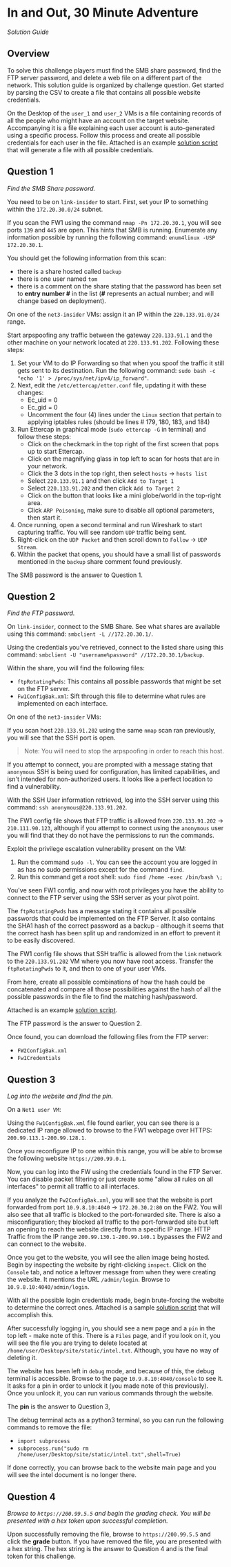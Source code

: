 # In and Out, 30 Minute Adventure

_Solution Guide_

## Overview

To solve this challenge players must find the SMB share password, find the FTP server password, and delete a web file on a different part of the network. This solution guide is organized by challenge question. Get started by parsing the CSV to create a file that contains all possible website credentials. 

On the Desktop of the `user_1` and `user_2` VMs is a file containing records of all the people who might have an account on the target website. 
Accompanying it is a file explaining each user account is auto-generated using a specific process. Follow this process and create all possible credentials for each user in the file. Attached is an example [solution script](scripts/createWebCreds.py) that will generate a file with all possible credentials. 

## Question 1

_Find the SMB Share password._

You need to be on `link-insider` to start. First, set your IP to something within the `172.20.30.0/24` subnet. 

If you scan the FW1 using the command `nmap -Pn 172.20.30.1`, you will see ports `139` and `445` are open. This hints that SMB is running. Enumerate any information possible by running the following command: `enum4linux -USP 172.20.30.1`.

You should get the following information from this scan:
- there is a share hosted called `backup`
- there is one user named `tom`
- there is a comment on the share stating that the password has been set to **entry number #** in the list (**#** represents an actual number; and will change based on deployment).

On one of the `net3-insider` VMs: assign it an IP within the `220.133.91.0/24` range.

Start arpspoofing any traffic between the gateway `220.133.91.1` and the other machine on your network located at `220.133.91.202`. Following these steps:
1. Set your VM to do IP Forwarding so that when you spoof the traffic it still gets sent to its destination. Run the following command: `sudo bash -c "echo '1' > /proc/sys/net/ipv4/ip_forward"`.
2. Next, edit the `/etc/ettercap/etter.conf` file, updating it with these changes:
    - Ec_uid = 0
    - Ec_gid = 0
    - Uncomment the four (4) lines under the `Linux` section that pertain to applying iptables rules (should be lines # 179, 180, 183, and 184)
3. Run Ettercap in graphical mode (`sudo ettercap -G` in terminal) and follow these steps:
    - Click on the checkmark in the top right of the first screen that pops up to start Ettercap.
    - Click on the magnifying glass in top left to scan for hosts that are in your network.
    - Click the 3 dots in the top right, then select `hosts` -> `hosts list`
    - Select `220.133.91.1` and then click `Add to Target 1`
    - Select `220.133.91.202` and then click `Add to Target 2`
    - Click on the button that looks like a mini globe/world in the top-right area.
    - Click `ARP Poisoning`, make sure to disable all optional parameters, then start it.
4. Once running, open a second terminal and run Wireshark to start capturing traffic. You will see random `UDP` traffic being sent.
5. Right-click on the `UDP Packet` and then scroll down to `Follow` -> `UDP Stream`.
6. Within the packet that opens, you should have a small list of passwords mentioned in the `backup` share comment found previously.

The SMB password is the answer to Question 1.

## Question 2

_Find the FTP password._

On `link-insider`, connect to the SMB Share. See what shares are available using this command: `smbclient -L //172.20.30.1/`.

Using the credentials you've retrieved, connect to the listed share using this command: `smbclient -U "username%password" //172.20.30.1/backup`.

Within the share, you will find the following files:
- `ftpRotatingPwds`: This contains all possible passwords that might be set on the FTP server.
- `Fw1ConfigBak.xml`: Sift through this file to determine what rules are implemented on each interface.

On one of the `net3-insider` VMs: 

If you scan host `220.133.91.202` using the same `nmap` scan ran previously, you will see that the SSH port is open.

>Note: You will need to stop the arpspoofing in order to reach this host.

If you attempt to connect, you are prompted with a message stating that `anonymous` SSH is being used for configuration, has limited capabilities, and isn't intended for non-authorized users. It looks like a perfect location to find a vulnerability.

With the SSH User information retrieved, log into the SSH server using this command: `ssh anonymous@220.133.91.202`.

The FW1 config file shows that FTP traffic is allowed from `220.133.91.202` -> `210.111.90.123`, although if you attempt to connect using the `anonymous` user you will find that they do not have the permissions to run the commands.

Exploit the privilege escalation vulnerability present on the VM:

1. Run the command `sudo -l`.  You can see the account you are logged in as has no sudo permissions except for the command `find`. 
2. Run this command get a  root shell: `sudo find /home -exec /bin/bash \;`

You've seen FW1 config, and now with root privileges you have the ability to connect to the FTP server using the SSH server as your pivot point.

The `ftpRotatingPwds` has a message  stating it contains all possible passwords that could be implemented on the FTP Server. It also contains the SHA1 hash of the correct password as a backup - although it seems that the correct hash has been split up and randomized in an effort to prevent it to be easily discovered.

The FW1 config file shows that SSH traffic is allowed from the `link` network to the `220.133.91.202` VM where you now have root access. Transfer the `ftpRotatingPwds` to it, and then to one of your user VMs.

From here,  create all possible combinations of how the hash could be concatenated and compare all those possibilities against the hash of all the possible passwords in the file  to find the matching hash/password.

Attached is an example [solution script](scripts/findFtpHash.py).

The FTP password is the answer to Question 2.

Once found, you can download the following files from the FTP server:

- `FW2ConfigBak.xml`
- `Fw1Credentials`

## Question 3

_Log into the website and find the pin._

On a `Net1 user VM`:

Using the `Fw1ConfigBak.xml` file found earlier, you can see there is a dedicated IP range allowed to browse to the FW1 webpage over HTTPS: `200.99.113.1-200.99.128.1`.

Once you reconfigure IP to one within this range, you will be able to browse the following website `https://200.99.0.1`.

Now, you can log into the FW using the credentials found in the FTP Server. You can disable packet filtering or just create some "allow all rules on all interfaces" to permit all traffic to all interfaces.

If you analyze the `Fw2ConfigBak.xml`, you will see that the website is port forwarded from port `10.9.8.10:4040` -> `172.20.30.2:80` on the FW2. You will also see that all traffic is blocked to the port-forwarded site. There is also a misconfiguration; they blocked all traffic to the port-forwarded site but left an opening to reach the website directly from a specific IP range. HTTP Traffic from the IP range `200.99.130.1-200.99.140.1` bypasses the FW2 and can connect to the website. 

Once you get to the website, you will see the alien image being hosted. Begin by inspecting the website by right-clicking `inspect`. Click on the `Console` tab, and notice a leftover message from when they were creating the website. It mentions the URL `/admin/login`.  Browse to `10.9.8.10:4040/admin/login`.

With all the possible login credentials made, begin brute-forcing the website to determine the correct ones. Attached is a sample [solution script](scripts/bruteForceLogin.py) that will accomplish this. 

After successfully logging in, you should see a new page and a `pin` in the top left - make note of this. There is a `Files` page, and if you look on it, you will see the file you are trying to delete located at `/home/user/Desktop/site/static/intel.txt`. Although, you have no way of deleting it. 

The website has been left in `debug` mode, and because of this, the debug terminal is accessible. Browse to the page `10.9.8.10:4040/console` to see it. It asks for a pin in order to unlock it (you made note of this previously). Once you unlock it, you can run various commands through the website. 

The **pin** is the answer to Question 3,

The debug terminal acts as a python3 terminal, so you can run the following commands to remove the file:

- `import subprocess`
- `subprocess.run("sudo rm /home/user/Desktop/site/static/intel.txt",shell=True)`

If done correctly, you can browse back to the website main page and you will see the intel document is no longer there.

## Question 4

_Browse to `https://200.99.5.5` and begin the grading check. You will be presented with a hex token upon successful completion._

Upon successfully removing the file, browse to `https://200.99.5.5` and click the **grade** button. If you have removed the file, you are presented with a hex string. The hex string is the answer to Question 4 and is the final token for this challenge. 
